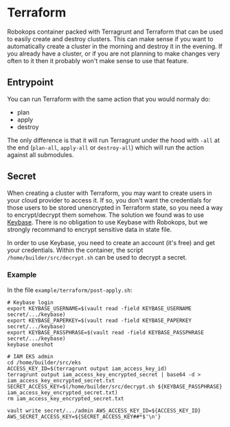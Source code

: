 # Terraform
Robokops container packed with Terragrunt and Terraform that can be used to easily create and destroy clusters. This can make sense if you want to automatically create a cluster in the morning and destroy it in the evening.
If you already have a cluster, or if you are not planning to make changes very often to it then it probably won't make sense to use that feature.

## Entrypoint
You can run Terraform with the same action that you would normaly do:
* plan
* apply
* destroy

The only difference is that it will run Terragrunt under the hood with `-all` at the end (`plan-all`, `apply-all` or `destroy-all`) which will run the action against all submodules.

## Secret
When creating a cluster with Terraform, you may want to create users in your cloud provider to access it. If so, you don't want the credentials for those users to be stored unencrypted in Terraform state, so you need a way to encrypt/decrypt them somehow.
The solution we found was to use [Keybase](https://keybase.io/). There is no obligation to use Keybase with Robokops, but we strongly recommand to encrypt sensitive data in state file.

In order to use Keybase, you need to create an account (it's free) and get your credentials.
Within the container, the script `/home/builder/src/decrypt.sh` can be used to decrypt a secret. 

### Example
In the file `example/terraform/post-apply.sh`:
```
# Keybase login
export KEYBASE_USERNAME=$(vault read -field KEYBASE_USERNAME secret/.../keybase)
export KEYBASE_PAPERKEY=$(vault read -field KEYBASE_PAPERKEY secret/.../keybase)
export KEYBASE_PASSPHRASE=$(vault read -field KEYBASE_PASSPHRASE secret/.../keybase)
keybase oneshot

# IAM EKS admin
cd /home/builder/src/eks
ACCESS_KEY_ID=$(terragrunt output iam_access_key_id)
terragrunt output iam_access_key_encrypted_secret | base64 -d > iam_access_key_encrypted_secret.txt
SECRET_ACCESS_KEY=$(/home/builder/src/decrypt.sh ${KEYBASE_PASSPHRASE} iam_access_key_encrypted_secret.txt)
rm iam_access_key_encrypted_secret.txt

vault write secret/.../admin AWS_ACCESS_KEY_ID=${ACCESS_KEY_ID} AWS_SECRET_ACCESS_KEY=${SECRET_ACCESS_KEY##*$'\n'}
```

